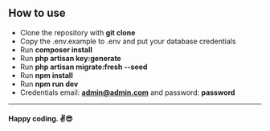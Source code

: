 ## How to use

- Clone the repository with **git clone**
- Copy the .env.example to .env and put your database credentials
- Run **composer install**
- Run **php artisan key:generate**
- Run **php artisan migrate:fresh --seed**
- Run **npm install**
- Run **npm run dev**
- Credentials email: **admin@admin.com** and password: **password**

------------


#### Happy coding.  ✌️😎
